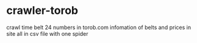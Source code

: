 # crawler-torob
crawl time belt 24 numbers in torob.com 
infomation of belts and prices in site all in csv file with one spider
